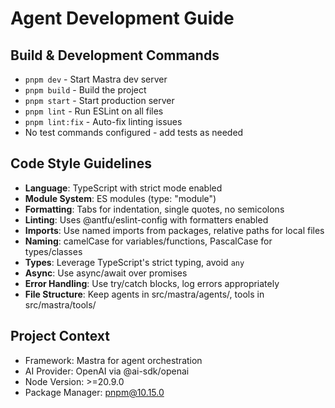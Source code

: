 # Agent Development Guide

## Build & Development Commands
- `pnpm dev` - Start Mastra dev server
- `pnpm build` - Build the project
- `pnpm start` - Start production server
- `pnpm lint` - Run ESLint on all files
- `pnpm lint:fix` - Auto-fix linting issues
- No test commands configured - add tests as needed

## Code Style Guidelines
- **Language**: TypeScript with strict mode enabled
- **Module System**: ES modules (type: "module")
- **Formatting**: Tabs for indentation, single quotes, no semicolons
- **Linting**: Uses @antfu/eslint-config with formatters enabled
- **Imports**: Use named imports from packages, relative paths for local files
- **Naming**: camelCase for variables/functions, PascalCase for types/classes
- **Types**: Leverage TypeScript's strict typing, avoid `any`
- **Async**: Use async/await over promises
- **Error Handling**: Use try/catch blocks, log errors appropriately
- **File Structure**: Keep agents in src/mastra/agents/, tools in src/mastra/tools/

## Project Context
- Framework: Mastra for agent orchestration
- AI Provider: OpenAI via @ai-sdk/openai
- Node Version: >=20.9.0
- Package Manager: pnpm@10.15.0